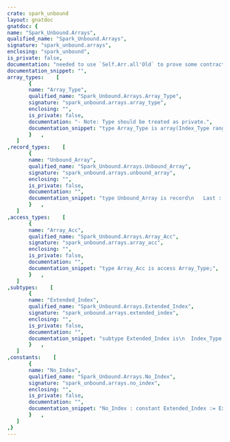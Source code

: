 ```yaml
---
crate: spark_unbound
layout: gnatdoc
gnatdoc: {
name: "Spark_Unbound.Arrays",
qualified_name: "Spark_Unbound.Arrays",
signature: "spark_unbound.arrays",
enclosing: "spark_unbound",
is_private: false,
documentation: "needed to use `Self.Arr.all'Old` to prove some contracts\n\n@formal Element_Type\n@formal Index_Type\n  range must be smaller than Natural'Range_Length for overflow prevention (Some kind of compiler restriction would be nice)               \n@formal \"=\"\n  - Function used to compare elements inside `Unbound_Array`s.\n  - @param Left Element that is compared against `Right`.\n  - @param Right Element that is comparef against `Left`.\n  - @return `True` if `Left` and `Right` are equal.",
documentation_snippet: "",
array_types:    [
       {
       name: "Array_Type",
       qualified_name: "Spark_Unbound.Arrays.Array_Type",
       signature: "spark_unbound.arrays.array_type",
       enclosing: "",
       is_private: false,
       documentation: "- Note: Type should be treated as private.",
       documentation_snippet: "type Array_Type is array(Index_Type range <>) of Element_Type;",
       }   ,
   ]
,record_types:    [
       {
       name: "Unbound_Array",
       qualified_name: "Spark_Unbound.Arrays.Unbound_Array",
       signature: "spark_unbound.arrays.unbound_array",
       enclosing: "",
       is_private: false,
       documentation: "",
       documentation_snippet: "type Unbound_Array is record\n   Last : Extended_Index := No_Index;\n   Arr : Array_Acc := null;\nend record\n  with Dynamic_Predicate => (if Arr = null then\n                               Last = No_Index\n                               else \n                                 (Arr.all'First = Index_Type'First \n                                  and then Arr.all'First <= Arr.all'Last\n                                  and then (if Arr.all'Length <= 0 then Last = No_Index else Last <= Arr.all'Last)));",
       }   ,
   ]
,access_types:    [
       {
       name: "Array_Acc",
       qualified_name: "Spark_Unbound.Arrays.Array_Acc",
       signature: "spark_unbound.arrays.array_acc",
       enclosing: "",
       is_private: false,
       documentation: "",
       documentation_snippet: "type Array_Acc is access Array_Type;",
       }   ,
   ]
,subtypes:    [
       {
       name: "Extended_Index",
       qualified_name: "Spark_Unbound.Arrays.Extended_Index",
       signature: "spark_unbound.arrays.extended_index",
       enclosing: "",
       is_private: false,
       documentation: "",
       documentation_snippet: "subtype Extended_Index is\n  Index_Type'Base range \n    Index_Type'First-1 .. Index_Type'Min (Index_Type'Base'Last - 1, Index_Type'Last) + 1;",
       }   ,
   ]
,constants:    [
       {
       name: "No_Index",
       qualified_name: "Spark_Unbound.Arrays.No_Index",
       signature: "spark_unbound.arrays.no_index",
       enclosing: "",
       is_private: false,
       documentation: "",
       documentation_snippet: "No_Index : constant Extended_Index := Extended_Index'First;",
       }   ,
   ]
,}
---
```

